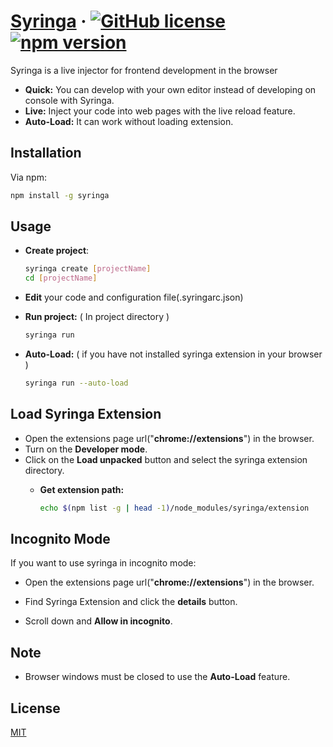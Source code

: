 # [Syringa](https://www.npmjs.com/package/syringa) &middot; [![GitHub license](https://img.shields.io/badge/license-MIT-blue.svg)](https://github.com/bug3/syringa/blob/master/LICENSE) [![npm version](https://img.shields.io/npm/v/react.svg?style=flat)](https://www.npmjs.com/package/syringa)

Syringa is a live injector for frontend development in the browser

* **Quick:** You can develop with your own editor instead of developing on console with Syringa.
* **Live:** Inject your code into web pages with the live reload feature.
* **Auto-Load:** It can work without loading extension.

## Installation

Via npm:

```bash
npm install -g syringa
```

## Usage

-   **Create project**:

    ```bash
    syringa create [projectName]
    cd [projectName]
    ```

- **Edit** your code and configuration file(.syringarc.json)

-   **Run project:** ( In project directory )

    ```bash
    syringa run
    ```

-   **Auto-Load:** ( if you have not installed syringa extension in your browser )

    ```bash
    syringa run --auto-load
    ```

## Load Syringa Extension

- Open the extensions page url("**chrome://extensions**") in the browser.
- Turn on the **Developer mode**.
- Click on the **Load unpacked** button and select the syringa extension directory.
    -   **Get extension path:**

        ```bash
        echo $(npm list -g | head -1)/node_modules/syringa/extension
        ```

## Incognito Mode

If you want to use syringa in incognito mode:

* Open the extensions page url("**chrome://extensions**") in the browser.

* Find Syringa Extension and click the **details** button.

* Scroll down and **Allow in incognito**.

## Note

* Browser windows must be closed to use the **Auto-Load** feature.

## License

[MIT](https://choosealicense.com/licenses/mit/)
